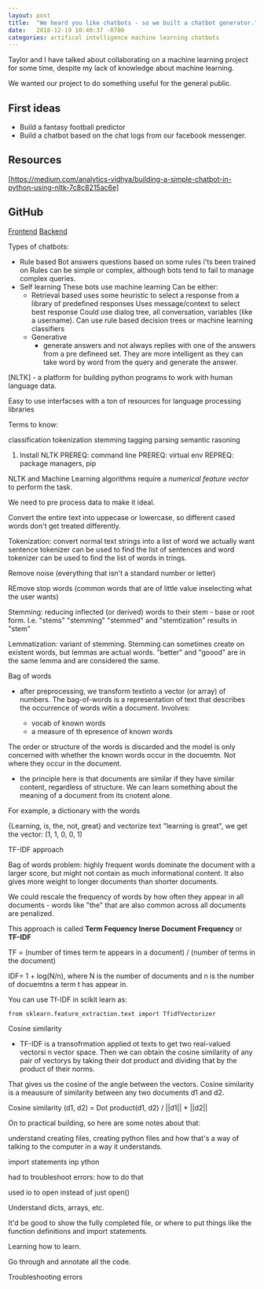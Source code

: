 ```yaml
---
layout: post
title:  "We heard you like chatbots - so we built a chatbot generator."
date:   2018-12-19 10:40:37 -0700
categories: artifical intelligence machine learning chatbots
---
```


Taylor and I have talked about collaborating on a machine learning project for some time, despite my lack of knowledge about machine learning. 

We wanted our project to do something useful for the general public. 

## First ideas

- Build a fantasy football predictor 
- Build a chatbot based on the chat logs from our facebook messenger. 

## Resources 

[https://medium.com/analytics-vidhya/building-a-simple-chatbot-in-python-using-nltk-7c8c8215ac6e]

## GitHub 
[Frontend](https://github.com/ogdenstudios/chatbot-generator)
[Backend](https://github.com/taytayp/chatbot-backend)

Types of chatbots: 

- Rule based
    Bot answers questions based on some rules i'ts been trained on 
    Rules can be simple or complex, although bots tend to fail to manage complex queries. 
- Self learning 
    These bots use machine learning
    Can be either:
    - Retrieval based 
        uses some heuristic to select a response from a library of predefined responses
        Uses message/context to select best response 
        Could use dialog tree, all conversation, variables (like a username). Can use rule based decision trees or machine learning classifiers
    - Generative 
        - generate answers and not always replies with one of the answers from a pre defineed set. They are more intelligent as they can take word by word from the query and generate the answer. 

[NLTK] - a platform for building python programs to work with human language data. 

Easy to use interfacses with a ton of resources for language processing libraries

Terms to know: 

classification
tokenization
stemming
tagging
parsing
semantic rasoning

1. Install NLTK 
    PREREQ: command line 
    PREREQ: virtual env
    REPREQ: package managers, pip 

NLTK and Machine Learning algorithms require a *numerical feature vector* to perform the task. 

We need to pre process data to make it ideal. 

Convert the entire text into uppecase or lowercase, so different cased words don't get treated differently. 

Tokenization: convert normal text strings into a list of word we actually want
    sentence tokenizer can be used to find the list of sentences and word tokenizer can be used to find the list of words in trings. 

Remove noise (everything that isn't a standard number or letter)

REmove stop words (common words that are of little value inselecting what the user wants)

Stemming: reducing inflected (or derived) words to their stem - base or root form. I.e. "stems" "stemming" "stemmed" and "stemtization" results in "stem" 

Lemmatization: variant of stemming. Stemming can sometimes create on existent words, but lemmas are actual words. "better" and "goood" are in the same lemma and are considered the same. 

Bag of words 

- after preprocessing, we transform textinto a vector (or array) of numbers. The bag-of-words is a representation of text that describes the occurrence of words witin a document. Involves: 

    - vocab of known words
    - a measure of th epresence of known words 

The order or structure of the words is discarded and the model is only concerned with whether the known words occur in the docuemtn. Not where they occur in the document. 

- the principle here is that documents are similar if they have similar content, regardless of structure. We can learn something about the meaning of a document from its cnotent alone. 

For example, a dictionary with the words 

{Learning, is, the, not, great} and vectorize text "learning is great", we get the vector: (1, 1, 0, 0, 1)

TF-IDF approach

Bag of words problem: highly frequent words dominate the document with a larger score, but might not contain as much informational content. It also gives more weight to longer documents than shorter documents. 

We could rescale the frequency of words by how often they appear in all documents - words like "the" that are also common across all documents are penalized. 

This approach is called **Term Fequency Inerse Document Frequency** or **TF-IDF**

TF = (number of times term te appears in a document) / (number of terms in the document) 

IDF= 1 + log(N/n), where N is the number of documents and n is the number of docuemtns a term t has appear in. 

You can use Tf-IDF in scikit learn as:

`from sklearn.feature_extraction.text import TfidfVectorizer`

Cosine similarity 

- TF-IDF is a transofrmation applied ot texts to get two real-valued vectorsi n vector space. Then we can obtain the cosine similarity of any pair of vectorys by taking their dot product and dividing that by the product of their norms. 

That gives us the cosine of the angle between the vectors. Cosine similarity is a meausure of similarity between any two documents d1 and d2. 

Cosine similarity (d1, d2) = Dot product(d1, d2) / ||d1|| * ||d2||

On to practical building, so here are some notes about that: 

understand creating files, creating python files and how that's a way of talking to the computer in a way it understands. 

import statements inp ython

had to troubleshoot errors: how to do that

used io to open instead of just open() 

Understand dicts, arrays, etc. 

It'd be good to show the fully completed file, or where to put things like the function definitions and import statements.

Learning how to learn. 

Go through and annotate all the code. 

Troubleshooting errors 